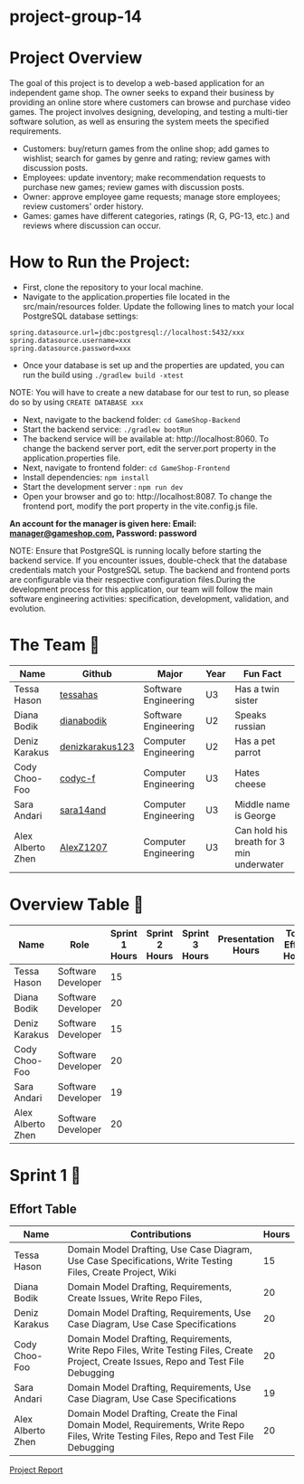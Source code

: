 # project-group-14

# Project Overview
The goal of this project is to develop a web-based application for an independent game shop. The owner seeks to expand their business by providing an online store where customers can browse and purchase video games. The project involves designing, developing, and testing a multi-tier software solution, as well as ensuring the system meets the specified requirements.
* Customers: buy/return games from the online shop; add games to wishlist; search for games by genre and rating; review games with discussion posts.
* Employees: update inventory; make recommendation requests to purchase new games; review games with discussion posts.
* Owner: approve employee game requests; manage store employees; review customers' order history.
* Games: games have different categories, ratings (R, G, PG-13, etc.) and reviews where discussion can occur.

# How to Run the Project:

* First, clone the repository to your local machine.
* Navigate to the application.properties file located in the src/main/resources folder. Update the following lines to match your local PostgreSQL database settings:
```
spring.datasource.url=jdbc:postgresql://localhost:5432/xxx
spring.datasource.username=xxx
spring.datasource.password=xxx
```
* Once your database is set up and the properties are updated, you can run the build using
```./gradlew build -xtest ```

NOTE: You will have to create a new database for our test to run, so please do so by using ``` CREATE DATABASE xxx ```

* Next, navigate to the backend folder: ```cd GameShop-Backend```
* Start the backend service: ``` ./gradlew bootRun ```
* The backend service will be available at: http://localhost:8060. To change the backend server port, edit the server.port property in the application.properties file.
* Next, navigate to frontend folder: ```cd GameShop-Frontend```
* Install dependencies: ```npm install```
* Start the development server : ```npm run dev```
* Open your browser and go to: http://localhost:8087. To change the frontend port, modify the port property in the vite.config.js file.

**An account for the manager is given here: Email: manager@gameshop.com, Password: password**

NOTE: Ensure that PostgreSQL is running locally before starting the backend service. If you encounter issues, double-check that the database credentials match your PostgreSQL setup. The backend and frontend ports are configurable via their respective configuration files.During the development process for this application, our team will follow the main software engineering activities: specification, development, validation, and evolution.

# The Team 👥 
| Name  | Github | Major | Year | Fun Fact |
| ------------- | ------------- | ------------- | ------------- | ------------- |
| Tessa Hason  | [tessahas](https://github.com/tessahas)  | Software Engineering | U3 | Has a twin sister |
| Diana Bodik | [dianabodik](https://github.com/dianabodik)  | Software Engineering | U2 | Speaks russian |
| Deniz Karakus  | [denizkarakus123](https://github.com/denizkarakus123)  | Computer Engineering | U2 | Has a pet parrot |
| Cody Choo-Foo  | [codyc-f](https://github.com/codyc-f)  | Computer Engineering | U3 | Hates cheese |
| Sara Andari | [sara14and](https://github.com/sara14and)  | Computer Engineering | U3 | Middle name is George |
| Alex Alberto Zhen | [AlexZ1207](https://github.com/AlexZ1207)  | Computer Engineering | U3 | Can hold his breath for 3 min underwater|

# Overview Table 🥇 
| Name  | Role | Sprint 1 Hours | Sprint 2 Hours | Sprint 3 Hours | Presentation Hours | Total Effort Hours |
| ------------- | ------------- | ------------- | ------------- | ------------- | ------------- | ------------- |
| Tessa Hason  |Software Developer |15 | | | | |
| Diana Bodik  |Software Developer |20 | | | | |
| Deniz Karakus |Software Developer |15 | | | | |
| Cody Choo-Foo  |Software Developer |20 | | | | |
| Sara Andari |Software Developer |19 | | | | |
| Alex Alberto Zhen |Software Developer |20 | | | | |

# Sprint 1 🏃 
## Effort Table
| Name  | Contributions | Hours |
| ------------- | ------------- | ------------- |
| Tessa Hason  |Domain Model Drafting, Use Case Diagram, Use Case Specifications, Write Testing Files, Create Project, Wiki |15 |
| Diana Bodik  |Domain Model Drafting, Requirements, Create Issues, Write Repo Files, |20 |
| Deniz Karakus  |Domain Model Drafting, Requirements, Use Case Diagram, Use Case Specifications |20 |
| Cody Choo-Foo  |Domain Model Drafting, Requirements, Write Repo Files, Write Testing Files, Create Project, Create Issues, Repo and Test File Debugging |20 |
| Sara Andari |Domain Model Drafting, Requirements, Use Case Diagram, Use Case Specifications |19 |
| Alex Alberto Zhen |Domain Model Drafting, Create the Final Domain Model, Requirements, Write Repo Files, Write Testing Files, Repo and Test File Debugging|20 |


[Project Report](https://github.com/McGill-ECSE321-Fall2024/project-group-14/wiki)
